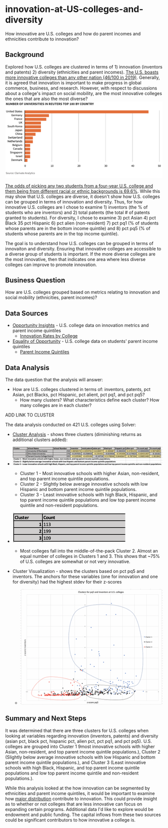 # innovation-at-US-colleges-and-diversity
How innovative are U.S. colleges and how do parent incomes and ethnicities contribute to innovation? 
## Background
Explored how U.S. colleges are clustered in terms of 1) innovation (inventors and patents) 2) diversity (ethnicities and parent incomes). [The U.S. boasts more innovative colleges than any other nation (46/100 in 2019)](https://www.forbes.com/sites/dereknewton/2019/10/28/american-universities-still-lead-the-world-in-innovation-impact/#13e946986c98). Generally, it is agreed that innovation is important to make progress in global commerce, business, and research. However, with respect to discussions about a college's impact on social mobility, are the most innovative colleges the ones that are also the most diverse? 
![alt text](https://github.com/matthewprk/innovation-at-US-colleges-/blob/main/Most%20Innovative%20Colleges%202019.png)

[The odds of picking any two students from a four-year U.S. college and them being from different racial or ethnic backgrounds is 69.6%](https://www.usatoday.com/story/money/2020/02/13/these-colleges-have-the-most-diverse-student-bodies/41152233/). While this may show that U.S. colleges are diverse, it doesn't show how U.S. colleges can be grouped in terms of innovation and diversity. Thus, for how innovative U.S. colleges are I chose to examine 1) inventors (the % of students who are inventors) and 2) total patents (the total # of patents granted to students). For diversity, I chose to examine 3) pct Asian 4) pct Black 35 pct Hispanic 6) pct alien (non-resident) 7) pct pq1 (% of students whose parents are in the bottom income quintile) and 8) pct pq5 (% of students whose parents are in the top income quintile). 

The goal is to understand how U.S. colleges can be grouped in terms of innovaiton and diversity. Ensuring that innovative colleges are accessible to a diverse group of students is important. If the more diverse colleges are the most innovative, then that indicates one area where less diverse colleges can improve to promote innovation.
 
## Business Question
How are U.S. colleges grouped based on metrics relating to innovation and social mobility (ethnicities, parent incomes)?

## Data Sources
- [Opportunity Insights](https://opportunityinsights.org/data/?geographic_level=100&topic=105&paper_id=0#resource-listing) - U.S. college data on innovation metrics and parent income quintiles
  - [Innovation Rates by College](https://github.com/matthewprk/innovation-at-US-colleges-/blob/main/Innovation%20Rates%20by%20College.csv)
- [Equality of Opportunity](http://www.equality-of-opportunity.org/data/college/Codebook%20MRC%20Table%2010.pdf) - U.S. college data on students' parent income quintiles
  - [Parent Income Quintiles](https://github.com/matthewprk/innovation-at-US-colleges-/blob/main/equalityofopportunity.xlsx)

## Data Analysis
The data question that the analysis will answer:
- How are U.S. colleges clustered in terms of: inventors, patents, pct Asian, pct Blacks, pct Hispanic, pct alient, pct pq1, and pct pq5?
  - How many clusters? What characteristics define each cluster? How many colleges are in each cluster?

ADD LINK TO CLUSTER

The data analysis conducted on 421 U.S. colleges using Solver:
- [Cluster Analysis](https://github.com/matthewprk/innovation-at-US-colleges-/blob/main/Data%20Analysis%20Mini%20Project%20%233.xls) - shows three clusters (diminishing returns as additional clusters added): 
- ![alt_text](https://github.com/matthewprk/innovation-at-US-colleges-/blob/main/cluster%20analysis%20table1.png)
  - Cluster 1 - Most innovative schools with higher Asian, non-resident, and top parent income quintile populations. 
  - Cluster 2 - Slightly below average innovative schools with low Hispanic and bottom parent income quintile populations.
  - Cluster 3 - Least innovative schools with high Black, Hispanic, and top parent income quintile populations and low top parent income quintile and non-resident populations.
- ![alt_text](https://github.com/matthewprk/innovation-at-US-colleges-/blob/main/cluster%20count.png)
  - Most colleges fall into the middle-of-the-pack Cluster 2. Almost an equal number of colleges in Clusters 1 and 3. This shows that ~75% of U.S. colleges are somewhat or not  very innovative. 
  
- Cluster Visualization - shows the clusters based on pct pq5 and inventors. The anchors for these variables (one for innovation and one for diversity) had the highest stdev for their z-scores 
  - ![alt text](https://github.com/matthewprk/innovation-at-US-colleges-/blob/main/clusters%20pq5%20and%20inventors.png)
  
## Summary and Next Steps
It was determined that there are three clusters for U.S. colleges when looking at variables regarding innovation (inventors, patents) and diversity (asian pct, black pct, hispanic pct, alien pct, pct pq1, and pct pq5). U.S. colleges are grouped into Cluster 1 9most innovative schools with higher Asian, non-resident, and top parent income quintile populations.), Cluster 2 (Slightly below average innovative schools with low Hispanic and bottom parent income quintile populations.), and Cluster 3 (Least innovative schools with high Black, Hispanic, and top parent income quintile populations and low top parent income quintile and non-resident populations.). 

While this analysis looked at the how innovation can be segmented by ethnicities and parent income quintiles, it would be important to examine how [major distribution](http://www.equality-of-opportunity.org/data/college/Codebook%20MRC%20Table%2010.pdf) contribute to innovation. This could provide insight as to whether or not colleges that are less innovative can focus on expanding certain programs. Additional data I'd like to explore would be endowment and public funding. The capital inflows from these two sources could be significant contributors to how innovative a college is. 
